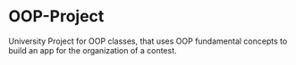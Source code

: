 # OOP-Project

University Project for OOP classes, that uses OOP fundamental concepts to build
an app for the organization of a contest.
